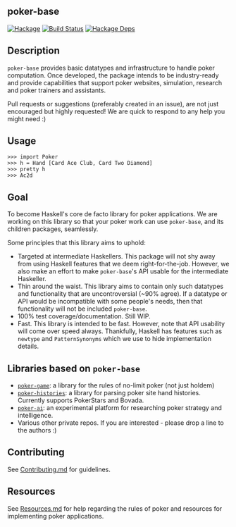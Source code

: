 ## poker-base

[![Hackage](https://img.shields.io/hackage/v/poker-base.svg)](https://hackage.haskell.org/package/poker-base)
[![Build Status](https://github.com/santiweight/poker-base/workflows/haskell-ci/badge.svg)](https://github.com/santiweight/poker-base/actions?query=workflow%3Ahaskell-ci) [![Hackage Deps](https://img.shields.io/hackage-deps/v/poker-base.svg)](http://packdeps.haskellers.com/reverse/{{name}})

## Description

`poker-base` provides basic datatypes and infrastructure to handle poker computation. Once developed, the package intends to be industry-ready and provide capabilities that support poker websites, simulation, research and poker trainers and assistants.

Pull requests or suggestions (preferably created in an issue), are not just encouraged but highly requested! We are quick to respond to any help you might need :)

## Usage

```
>>> import Poker
>>> h = Hand [Card Ace Club, Card Two Diamond]
>>> pretty h
>>> Ac2d
```

## Goal

To become Haskell's core de facto library for poker applications. We are working on this library so that your poker work can use `poker-base`, and its children packages, seamlessly.

Some principles that this library aims to uphold:
 - Targeted at intermediate Haskellers. This package will not shy away from using Haskell features that we deem right-for-the-job. However, we also make an effort to make `poker-base`'s API usable for the intermediate Haskeller.
 - Thin around the waist. This library aims to contain only such datatypes and functionality that are uncontroversial (~90% agree). If a datatype or API would be incompatible with some people's needs, then that functionality will not be included `poker-base`.
 - 100% test coverage/documentation. Still WIP.
 - Fast. This library is intended to be fast. However, note that API usability will come over speed always. Thankfully, Haskell has features such as `newtype` and `PatternSynonyms` which we use to hide implementation details.

## Libraries based on `poker-base`

 - [`poker-game`](https://github.com/santiweight/poker-game): a library for the rules of no-limit poker (not just holdem)
 - [`poker-histories`](https://github.com/santiweight/poker-histories): a library for parsing poker site hand histories. Currently supports PokerStars and Bovada.
 - [`poker-ai`](https://github.com/tonyday567/poker-fold): an experimental platform for researching poker strategy and intelligence.
 - Various other private repos. If you are interested - please drop a line to the authors :)

## Contributing

See [Contributing.md](Contributing.md) for guidelines.

## Resources

See [Resources.md](Resources.md) for help regarding the rules of poker and resources for implementing poker applications.
